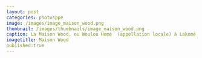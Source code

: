 ```yaml
---
layout: post
categories: photosppe
image: /images/image_maison_wood.png
thumbnail: /images/thumbnails/image_maison_wood.png
caption: La Maison Wood, ou Woulou Homé  (appellation locale) à Lakomé Maison des esclaves, est une maison ayant appartenu à un  commerçant et négrier écossais, John Wood. Elle est un monument esclavagiste par excellence et un témoin de cette tragédie humaine qui s’est déroulée sur les côtes ouest africaines entre le dernier quart du XVIIè siècle et la fin du XIXè siècle. Le site est inscrit depuis le 8 janvier 2002 sur la liste indicative du patrimoine mondial de l’UNESCO. Le bâtiment a été restauré en 2006 et est aujourd’hui un lieu de mémoire pour les visiteurs de la ville d’Agbodrafo. De nombreux esclaves ont transité par la cave de "Wood Home" et Gatovoudo un puits dénommé puits des enchainés. Ils prenaient leur ultime bain de purification dans ce puits avant leur embarquement vers les Amériques. C’est en 1999 qu’elle a été inscrite sur la liste nationale des biens culturels du Togo.
imagetitle: Maison Wood
published:true
---
```

